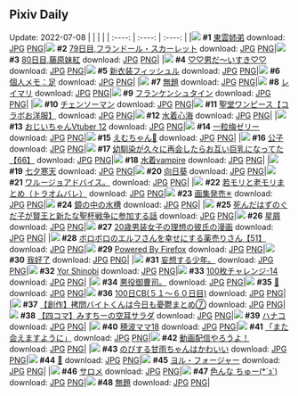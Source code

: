 ## Pixiv Daily
Update: 2022-07-08
|      |      |      |
| :----: | :----: | :----: |
|![](https://pixiv.microyu.workers.dev/c/240x480/img-master/img/2022/07/06/00/02/10/99528942_p0_master1200.jpg) **#1** [東雲姉弟](https://www.pixiv.net/artworks/99528942) download: [JPG](https://pixiv.microyu.workers.dev/img-original/img/2022/07/06/00/02/10/99528942_p0.jpg) [PNG](https://pixiv.microyu.workers.dev/img-original/img/2022/07/06/00/02/10/99528942_p0.png)|![](https://pixiv.microyu.workers.dev/c/240x480/img-master/img/2022/07/06/00/00/10/99528765_p0_master1200.jpg) **#2** [79日目,フランドール・スカーレット](https://www.pixiv.net/artworks/99528765) download: [JPG](https://pixiv.microyu.workers.dev/img-original/img/2022/07/06/00/00/10/99528765_p0.jpg) [PNG](https://pixiv.microyu.workers.dev/img-original/img/2022/07/06/00/00/10/99528765_p0.png)|![](https://pixiv.microyu.workers.dev/c/240x480/img-master/img/2022/07/07/00/00/22/99549359_p0_master1200.jpg) **#3** [80日目,藤原妹紅](https://www.pixiv.net/artworks/99549359) download: [JPG](https://pixiv.microyu.workers.dev/img-original/img/2022/07/07/00/00/22/99549359_p0.jpg) [PNG](https://pixiv.microyu.workers.dev/img-original/img/2022/07/07/00/00/22/99549359_p0.png)|
|![](https://pixiv.microyu.workers.dev/c/240x480/img-master/img/2022/07/06/00/00/27/99528829_p0_master1200.jpg) **#4** [♡♡男だ～いすき♡♡](https://www.pixiv.net/artworks/99528829) download: [JPG](https://pixiv.microyu.workers.dev/img-original/img/2022/07/06/00/00/27/99528829_p0.jpg) [PNG](https://pixiv.microyu.workers.dev/img-original/img/2022/07/06/00/00/27/99528829_p0.png)|![](https://pixiv.microyu.workers.dev/c/240x480/img-master/img/2022/07/06/00/00/06/99528731_p0_master1200.jpg) **#5** [新衣装フィッシュル](https://www.pixiv.net/artworks/99528731) download: [JPG](https://pixiv.microyu.workers.dev/img-original/img/2022/07/06/00/00/06/99528731_p0.jpg) [PNG](https://pixiv.microyu.workers.dev/img-original/img/2022/07/06/00/00/06/99528731_p0.png)|![](https://pixiv.microyu.workers.dev/c/240x480/img-master/img/2022/07/06/09/00/01/99534804_p0_master1200.jpg) **#6** [個人メモ：足](https://www.pixiv.net/artworks/99534804) download: [JPG](https://pixiv.microyu.workers.dev/img-original/img/2022/07/06/09/00/01/99534804_p0.jpg) [PNG](https://pixiv.microyu.workers.dev/img-original/img/2022/07/06/09/00/01/99534804_p0.png)|
|![](https://pixiv.microyu.workers.dev/c/240x480/img-master/img/2022/07/07/00/00/05/99549213_p0_master1200.jpg) **#7** [無題](https://www.pixiv.net/artworks/99549213) download: [JPG](https://pixiv.microyu.workers.dev/img-original/img/2022/07/07/00/00/05/99549213_p0.jpg) [PNG](https://pixiv.microyu.workers.dev/img-original/img/2022/07/07/00/00/05/99549213_p0.png)|![](https://pixiv.microyu.workers.dev/c/240x480/img-master/img/2022/07/06/04/56/50/99532913_p0_master1200.jpg) **#8** [レイマリ](https://www.pixiv.net/artworks/99532913) download: [JPG](https://pixiv.microyu.workers.dev/img-original/img/2022/07/06/04/56/50/99532913_p0.jpg) [PNG](https://pixiv.microyu.workers.dev/img-original/img/2022/07/06/04/56/50/99532913_p0.png)|![](https://pixiv.microyu.workers.dev/c/240x480/img-master/img/2022/07/07/00/00/36/99549436_p0_master1200.jpg) **#9** [フランケンシュタイン](https://www.pixiv.net/artworks/99549436) download: [JPG](https://pixiv.microyu.workers.dev/img-original/img/2022/07/07/00/00/36/99549436_p0.jpg) [PNG](https://pixiv.microyu.workers.dev/img-original/img/2022/07/07/00/00/36/99549436_p0.png)|
|![](https://pixiv.microyu.workers.dev/c/240x480/img-master/img/2022/07/07/00/00/13/99549287_p0_master1200.jpg) **#10** [チェンソーマン](https://www.pixiv.net/artworks/99549287) download: [JPG](https://pixiv.microyu.workers.dev/img-original/img/2022/07/07/00/00/13/99549287_p0.jpg) [PNG](https://pixiv.microyu.workers.dev/img-original/img/2022/07/07/00/00/13/99549287_p0.png)|![](https://pixiv.microyu.workers.dev/c/240x480/img-master/img/2022/07/06/00/00/28/99528831_p0_master1200.jpg) **#11** [聖堂ワンピース【コラボお洋服】](https://www.pixiv.net/artworks/99528831) download: [JPG](https://pixiv.microyu.workers.dev/img-original/img/2022/07/06/00/00/28/99528831_p0.jpg) [PNG](https://pixiv.microyu.workers.dev/img-original/img/2022/07/06/00/00/28/99528831_p0.png)|![](https://pixiv.microyu.workers.dev/c/240x480/img-master/img/2022/07/07/00/02/53/99549579_p0_master1200.jpg) **#12** [水着心海](https://www.pixiv.net/artworks/99549579) download: [JPG](https://pixiv.microyu.workers.dev/img-original/img/2022/07/07/00/02/53/99549579_p0.jpg) [PNG](https://pixiv.microyu.workers.dev/img-original/img/2022/07/07/00/02/53/99549579_p0.png)|
|![](https://pixiv.microyu.workers.dev/c/240x480/img-master/img/2022/07/07/07/03/52/99554850_p0_master1200.jpg) **#13** [おじいちゃんVtuber 12](https://www.pixiv.net/artworks/99554850) download: [JPG](https://pixiv.microyu.workers.dev/img-original/img/2022/07/07/07/03/52/99554850_p0.jpg) [PNG](https://pixiv.microyu.workers.dev/img-original/img/2022/07/07/07/03/52/99554850_p0.png)|![](https://pixiv.microyu.workers.dev/c/240x480/img-master/img/2022/07/06/20/30/00/99544008_p0_master1200.jpg) **#14** [一粒梅ゼリー](https://www.pixiv.net/artworks/99544008) download: [JPG](https://pixiv.microyu.workers.dev/img-original/img/2022/07/06/20/30/00/99544008_p0.jpg) [PNG](https://pixiv.microyu.workers.dev/img-original/img/2022/07/06/20/30/00/99544008_p0.png)|![](https://pixiv.microyu.workers.dev/c/240x480/img-master/img/2022/07/06/00/05/54/99529073_p0_master1200.jpg) **#15** [えむちゃん🐰](https://www.pixiv.net/artworks/99529073) download: [JPG](https://pixiv.microyu.workers.dev/img-original/img/2022/07/06/00/05/54/99529073_p0.jpg) [PNG](https://pixiv.microyu.workers.dev/img-original/img/2022/07/06/00/05/54/99529073_p0.png)|
|![](https://pixiv.microyu.workers.dev/c/240x480/img-master/img/2022/07/07/01/37/12/99551974_p0_master1200.jpg) **#16** [公子](https://www.pixiv.net/artworks/99551974) download: [JPG](https://pixiv.microyu.workers.dev/img-original/img/2022/07/07/01/37/12/99551974_p0.jpg) [PNG](https://pixiv.microyu.workers.dev/img-original/img/2022/07/07/01/37/12/99551974_p0.png)|![](https://pixiv.microyu.workers.dev/c/240x480/img-master/img/2022/07/07/00/01/05/99549482_p0_master1200.jpg) **#17** [幼馴染が久々に再会したらお互い巨乳になってた【66】](https://www.pixiv.net/artworks/99549482) download: [JPG](https://pixiv.microyu.workers.dev/img-original/img/2022/07/07/00/01/05/99549482_p0.jpg) [PNG](https://pixiv.microyu.workers.dev/img-original/img/2022/07/07/00/01/05/99549482_p0.png)|![](https://pixiv.microyu.workers.dev/c/240x480/img-master/img/2022/07/06/00/13/07/99529275_p0_master1200.jpg) **#18** [水着vampire](https://www.pixiv.net/artworks/99529275) download: [JPG](https://pixiv.microyu.workers.dev/img-original/img/2022/07/06/00/13/07/99529275_p0.jpg) [PNG](https://pixiv.microyu.workers.dev/img-original/img/2022/07/06/00/13/07/99529275_p0.png)|
|![](https://pixiv.microyu.workers.dev/c/240x480/img-master/img/2022/07/07/20/30/00/99565700_p0_master1200.jpg) **#19** [七夕寒天](https://www.pixiv.net/artworks/99565700) download: [JPG](https://pixiv.microyu.workers.dev/img-original/img/2022/07/07/20/30/00/99565700_p0.jpg) [PNG](https://pixiv.microyu.workers.dev/img-original/img/2022/07/07/20/30/00/99565700_p0.png)|![](https://pixiv.microyu.workers.dev/c/240x480/img-master/img/2022/07/06/00/53/53/99530254_p0_master1200.jpg) **#20** [向日葵](https://www.pixiv.net/artworks/99530254) download: [JPG](https://pixiv.microyu.workers.dev/img-original/img/2022/07/06/00/53/53/99530254_p0.jpg) [PNG](https://pixiv.microyu.workers.dev/img-original/img/2022/07/06/00/53/53/99530254_p0.png)|![](https://pixiv.microyu.workers.dev/c/240x480/img-master/img/2022/07/06/06/22/58/99533560_p0_master1200.jpg) **#21** [ワルージョアドバイス。](https://www.pixiv.net/artworks/99533560) download: [JPG](https://pixiv.microyu.workers.dev/img-original/img/2022/07/06/06/22/58/99533560_p0.jpg) [PNG](https://pixiv.microyu.workers.dev/img-original/img/2022/07/06/06/22/58/99533560_p0.png)|
|![](https://pixiv.microyu.workers.dev/c/240x480/img-master/img/2022/07/07/22/56/40/99569836_p0_master1200.jpg) **#22** [若モリと老モリまとめ（トラオムバレ）](https://www.pixiv.net/artworks/99569836) download: [JPG](https://pixiv.microyu.workers.dev/img-original/img/2022/07/07/22/56/40/99569836_p0.jpg) [PNG](https://pixiv.microyu.workers.dev/img-original/img/2022/07/07/22/56/40/99569836_p0.png)|![](https://pixiv.microyu.workers.dev/c/240x480/img-master/img/2022/07/06/22/18/47/99546620_p0_master1200.jpg) **#23** [画集発売✳︎](https://www.pixiv.net/artworks/99546620) download: [JPG](https://pixiv.microyu.workers.dev/img-original/img/2022/07/06/22/18/47/99546620_p0.jpg) [PNG](https://pixiv.microyu.workers.dev/img-original/img/2022/07/06/22/18/47/99546620_p0.png)|![](https://pixiv.microyu.workers.dev/c/240x480/img-master/img/2022/07/07/23/15/38/99569947_p0_master1200.jpg) **#24** [鏡の中の水槽](https://www.pixiv.net/artworks/99569947) download: [JPG](https://pixiv.microyu.workers.dev/img-original/img/2022/07/07/23/15/38/99569947_p0.jpg) [PNG](https://pixiv.microyu.workers.dev/img-original/img/2022/07/07/23/15/38/99569947_p0.png)|
|![](https://pixiv.microyu.workers.dev/c/240x480/img-master/img/2022/07/07/08/46/16/99539988_p0_master1200.jpg) **#25** [死んだはずのぐだ子が賢王と新たな聖杯戦争に参加する話](https://www.pixiv.net/artworks/99539988) download: [JPG](https://pixiv.microyu.workers.dev/img-original/img/2022/07/07/08/46/16/99539988_p0.jpg) [PNG](https://pixiv.microyu.workers.dev/img-original/img/2022/07/07/08/46/16/99539988_p0.png)|![](https://pixiv.microyu.workers.dev/c/240x480/img-master/img/2022/07/07/00/00/03/99549201_p0_master1200.jpg) **#26** [星屑](https://www.pixiv.net/artworks/99549201) download: [JPG](https://pixiv.microyu.workers.dev/img-original/img/2022/07/07/00/00/03/99549201_p0.jpg) [PNG](https://pixiv.microyu.workers.dev/img-original/img/2022/07/07/00/00/03/99549201_p0.png)|![](https://pixiv.microyu.workers.dev/c/240x480/img-master/img/2022/07/06/19/30/01/99542740_p0_master1200.jpg) **#27** [20歳男装女子の理想の彼氏の漫画](https://www.pixiv.net/artworks/99542740) download: [JPG](https://pixiv.microyu.workers.dev/img-original/img/2022/07/06/19/30/01/99542740_p0.jpg) [PNG](https://pixiv.microyu.workers.dev/img-original/img/2022/07/06/19/30/01/99542740_p0.png)|
|![](https://pixiv.microyu.workers.dev/c/240x480/img-master/img/2022/07/07/19/35/47/99564448_p0_master1200.jpg) **#28** [ボロボロのエルフさんを幸せにする薬売りさん【51】](https://www.pixiv.net/artworks/99564448) download: [JPG](https://pixiv.microyu.workers.dev/img-original/img/2022/07/07/19/35/47/99564448_p0.jpg) [PNG](https://pixiv.microyu.workers.dev/img-original/img/2022/07/07/19/35/47/99564448_p0.png)|![](https://pixiv.microyu.workers.dev/c/240x480/img-master/img/2022/07/07/03/34/09/99553357_p0_master1200.jpg) **#29** [Powered By Firefox](https://www.pixiv.net/artworks/99553357) download: [JPG](https://pixiv.microyu.workers.dev/img-original/img/2022/07/07/03/34/09/99553357_p0.jpg) [PNG](https://pixiv.microyu.workers.dev/img-original/img/2022/07/07/03/34/09/99553357_p0.png)|![](https://pixiv.microyu.workers.dev/c/240x480/img-master/img/2022/07/06/04/26/21/99532721_p0_master1200.jpg) **#30** [我好了](https://www.pixiv.net/artworks/99532721) download: [JPG](https://pixiv.microyu.workers.dev/img-original/img/2022/07/06/04/26/21/99532721_p0.jpg) [PNG](https://pixiv.microyu.workers.dev/img-original/img/2022/07/06/04/26/21/99532721_p0.png)|
|![](https://pixiv.microyu.workers.dev/c/240x480/img-master/img/2022/07/06/13/27/20/99537482_p0_master1200.jpg) **#31** [妄想する少年。](https://www.pixiv.net/artworks/99537482) download: [JPG](https://pixiv.microyu.workers.dev/img-original/img/2022/07/06/13/27/20/99537482_p0.jpg) [PNG](https://pixiv.microyu.workers.dev/img-original/img/2022/07/06/13/27/20/99537482_p0.png)|![](https://pixiv.microyu.workers.dev/c/240x480/img-master/img/2022/07/06/18/00/41/99541171_p0_master1200.jpg) **#32** [Yor Shinobi](https://www.pixiv.net/artworks/99541171) download: [JPG](https://pixiv.microyu.workers.dev/img-original/img/2022/07/06/18/00/41/99541171_p0.jpg) [PNG](https://pixiv.microyu.workers.dev/img-original/img/2022/07/06/18/00/41/99541171_p0.png)|![](https://pixiv.microyu.workers.dev/c/240x480/img-master/img/2022/07/07/22/40/41/99569379_p0_master1200.jpg) **#33** [100枚チャレンジ-14](https://www.pixiv.net/artworks/99569379) download: [JPG](https://pixiv.microyu.workers.dev/img-original/img/2022/07/07/22/40/41/99569379_p0.jpg) [PNG](https://pixiv.microyu.workers.dev/img-original/img/2022/07/07/22/40/41/99569379_p0.png)|
|![](https://pixiv.microyu.workers.dev/c/240x480/img-master/img/2022/07/07/05/10/18/99553966_p0_master1200.jpg) **#34** [悪役御曹司。](https://www.pixiv.net/artworks/99553966) download: [JPG](https://pixiv.microyu.workers.dev/img-original/img/2022/07/07/05/10/18/99553966_p0.jpg) [PNG](https://pixiv.microyu.workers.dev/img-original/img/2022/07/07/05/10/18/99553966_p0.png)|![](https://pixiv.microyu.workers.dev/c/240x480/img-master/img/2022/07/06/16/08/30/99539549_p0_master1200.jpg) **#35** [🥕](https://www.pixiv.net/artworks/99539549) download: [JPG](https://pixiv.microyu.workers.dev/img-original/img/2022/07/06/16/08/30/99539549_p0.jpg) [PNG](https://pixiv.microyu.workers.dev/img-original/img/2022/07/06/16/08/30/99539549_p0.png)|![](https://pixiv.microyu.workers.dev/c/240x480/img-master/img/2022/07/06/11/22/43/99535743_p0_master1200.jpg) **#36** [100日CB(５１～６０日目)](https://www.pixiv.net/artworks/99535743) download: [JPG](https://pixiv.microyu.workers.dev/img-original/img/2022/07/06/11/22/43/99535743_p0.jpg) [PNG](https://pixiv.microyu.workers.dev/img-original/img/2022/07/06/11/22/43/99535743_p0.png)|
|![](https://pixiv.microyu.workers.dev/c/240x480/img-master/img/2022/07/07/20/00/08/99565000_p0_master1200.jpg) **#37** [【創作】拷問バイトくんは今日も憂鬱まとめ⑦](https://www.pixiv.net/artworks/99565000) download: [JPG](https://pixiv.microyu.workers.dev/img-original/img/2022/07/07/20/00/08/99565000_p0.jpg) [PNG](https://pixiv.microyu.workers.dev/img-original/img/2022/07/07/20/00/08/99565000_p0.png)|![](https://pixiv.microyu.workers.dev/c/240x480/img-master/img/2022/07/06/18/56/55/99542131_p0_master1200.jpg) **#38** [【四コマ】みすちーの空耳サラダ](https://www.pixiv.net/artworks/99542131) download: [JPG](https://pixiv.microyu.workers.dev/img-original/img/2022/07/06/18/56/55/99542131_p0.jpg) [PNG](https://pixiv.microyu.workers.dev/img-original/img/2022/07/06/18/56/55/99542131_p0.png)|![](https://pixiv.microyu.workers.dev/c/240x480/img-master/img/2022/07/06/11/02/25/99535893_p0_master1200.jpg) **#39** [ハナコ](https://www.pixiv.net/artworks/99535893) download: [JPG](https://pixiv.microyu.workers.dev/img-original/img/2022/07/06/11/02/25/99535893_p0.jpg) [PNG](https://pixiv.microyu.workers.dev/img-original/img/2022/07/06/11/02/25/99535893_p0.png)|
|![](https://pixiv.microyu.workers.dev/c/240x480/img-master/img/2022/07/06/19/44/04/99542999_p0_master1200.jpg) **#40** [穂波ママ18](https://www.pixiv.net/artworks/99542999) download: [JPG](https://pixiv.microyu.workers.dev/img-original/img/2022/07/06/19/44/04/99542999_p0.jpg) [PNG](https://pixiv.microyu.workers.dev/img-original/img/2022/07/06/19/44/04/99542999_p0.png)|![](https://pixiv.microyu.workers.dev/c/240x480/img-master/img/2022/07/07/17/34/40/99561975_p0_master1200.jpg) **#41** [「また会えますように」](https://www.pixiv.net/artworks/99561975) download: [JPG](https://pixiv.microyu.workers.dev/img-original/img/2022/07/07/17/34/40/99561975_p0.jpg) [PNG](https://pixiv.microyu.workers.dev/img-original/img/2022/07/07/17/34/40/99561975_p0.png)|![](https://pixiv.microyu.workers.dev/c/240x480/img-master/img/2022/07/07/00/20/01/99550208_p0_master1200.jpg) **#42** [動画配信やろうよ！](https://www.pixiv.net/artworks/99550208) download: [JPG](https://pixiv.microyu.workers.dev/img-original/img/2022/07/07/00/20/01/99550208_p0.jpg) [PNG](https://pixiv.microyu.workers.dev/img-original/img/2022/07/07/00/20/01/99550208_p0.png)|
|![](https://pixiv.microyu.workers.dev/c/240x480/img-master/img/2022/07/06/17/38/44/99540830_p0_master1200.jpg) **#43** [のびする甘雨ちゃんはかわいい](https://www.pixiv.net/artworks/99540830) download: [JPG](https://pixiv.microyu.workers.dev/img-original/img/2022/07/06/17/38/44/99540830_p0.jpg) [PNG](https://pixiv.microyu.workers.dev/img-original/img/2022/07/06/17/38/44/99540830_p0.png)|![](https://pixiv.microyu.workers.dev/c/240x480/img-master/img/2022/07/07/00/00/09/99549258_p0_master1200.jpg) **#44** [🍋](https://www.pixiv.net/artworks/99549258) download: [JPG](https://pixiv.microyu.workers.dev/img-original/img/2022/07/07/00/00/09/99549258_p0.jpg) [PNG](https://pixiv.microyu.workers.dev/img-original/img/2022/07/07/00/00/09/99549258_p0.png)|![](https://pixiv.microyu.workers.dev/c/240x480/img-master/img/2022/07/07/00/16/49/99550109_p0_master1200.jpg) **#45** [ヨル・フォージャー](https://www.pixiv.net/artworks/99550109) download: [JPG](https://pixiv.microyu.workers.dev/img-original/img/2022/07/07/00/16/49/99550109_p0.jpg) [PNG](https://pixiv.microyu.workers.dev/img-original/img/2022/07/07/00/16/49/99550109_p0.png)|
|![](https://pixiv.microyu.workers.dev/c/240x480/img-master/img/2022/07/06/00/00/06/99528733_p0_master1200.jpg) **#46** [サロメ](https://www.pixiv.net/artworks/99528733) download: [JPG](https://pixiv.microyu.workers.dev/img-original/img/2022/07/06/00/00/06/99528733_p0.jpg) [PNG](https://pixiv.microyu.workers.dev/img-original/img/2022/07/06/00/00/06/99528733_p0.png)|![](https://pixiv.microyu.workers.dev/c/240x480/img-master/img/2022/07/06/18/18/30/99541462_p0_master1200.jpg) **#47** [色んな ちゅー(*´з`)](https://www.pixiv.net/artworks/99541462) download: [JPG](https://pixiv.microyu.workers.dev/img-original/img/2022/07/06/18/18/30/99541462_p0.jpg) [PNG](https://pixiv.microyu.workers.dev/img-original/img/2022/07/06/18/18/30/99541462_p0.png)|![](https://pixiv.microyu.workers.dev/c/240x480/img-master/img/2022/07/07/02/19/23/99552577_p0_master1200.jpg) **#48** [無題](https://www.pixiv.net/artworks/99552577) download: [JPG](https://pixiv.microyu.workers.dev/img-original/img/2022/07/07/02/19/23/99552577_p0.jpg) [PNG](https://pixiv.microyu.workers.dev/img-original/img/2022/07/07/02/19/23/99552577_p0.png)|

